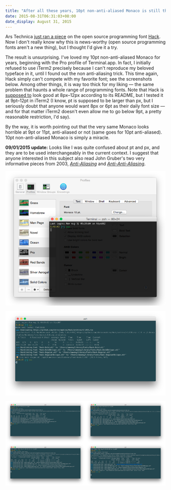 ```yaml
---
title: "After all these years, 10pt non-anti-aliased Monaco is still the best"
date: 2015-08-31T06:31:03+08:00
date_display: August 31, 2015
---
```


Ars Technica [just ran a piece](http://arstechnica.com/information-technology/2015/08/open-source-typeface-hack-brings-design-to-source-code/) on the open source programming font [Hack](https://github.com/chrissimpkins/Hack). Now I don't really know why this is news-worthy (open source programming fonts aren't a new thing), but I thought I'd give it a try.

The result is unsurprising. I've loved my 10pt non-anti-aliased Monaco for years, beginning with the Pro profile of Terminal.app. In fact, I initially refused to use iTerm2 precisely because I can't reproduce my beloved typeface in it, until I found out the non anti-aliasing trick. This time again, Hack simply can't compete with my favorite font; see the screenshots below. Among other things, it is way too thick for my liking — the same problem that haunts a whole range of programming fonts. Note that Hack is [supposed to](https://github.com/chrissimpkins/Hack#about) look good at 8px–12px according to its README, but I tested it at 9pt–12pt in iTerm2 (I know, pt is supposed to be larger than px, but I seriously doubt that anyone would want 8px or 6pt as their daily font size — and for that matter iTerm2 doesn't even allow me to go below 9pt, a pretty reasonable restriction, I'd say).

By the way, it is worth pointing out that the very same Monaco looks horrible at 9pt or 11pt, anti-aliased or not (same goes for 10pt anti-aliased). 10pt non-anti-aliased Monaco is simply a miracle.

**09/01/2015 update:** Looks like I was quite confused about pt and px, and they are to be used interchangeably in the current context. I suggest that anyone interested in this subject also read John Gruber's two very informative pieces from 2003, [*Anti-Aliasing*](http://daringfireball.net/2003/03/antialiasing.html) and [*Anti-Anti-Aliasing*](https://daringfireball.net/2003/03/anti-anti-aliasing).

![Pro profile in Apple's Terminal.app, with 10pt non-anti-aliased Monaco. That says something about the font's quality, especially on a dark background.](/img/20150831-terminal-app-pro-profile.png)

![10pt non-anti-aliased Monaco is life.](/img/20150831-monaco-10pt-non-antialiased.png)

![Hack, anti-aliased, at 9pt, 10pt, 11pt and 12pt, respectively. Click to enlarge.](/img/20150831-hack-8,9,10,11pt-antialiased-combined.png)
